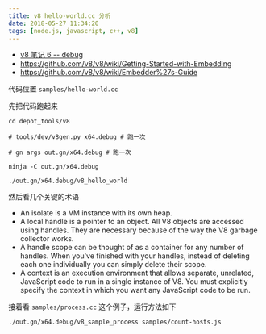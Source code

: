 ```yaml
---
title: v8 hello-world.cc 分析
date: 2018-05-27 11:34:20
tags: [node.js, javascript, c++, v8]
---
```


* [v8 笔记 6 -- debug](../../../../2018/05/25/v8-笔记-6-debug/)
* <https://github.com/v8/v8/wiki/Getting-Started-with-Embedding>
* <https://github.com/v8/v8/wiki/Embedder%27s-Guide>

<!--more-->

代码位置 `samples/hello-world.cc`

先把代码跑起来

```
cd depot_tools/v8

# tools/dev/v8gen.py x64.debug # 跑一次

# gn args out.gn/x64.debug # 跑一次

ninja -C out.gn/x64.debug

./out.gn/x64.debug/v8_hello_world
```


然后看几个关键的术语

* An isolate is a VM instance with its own heap.
* A local handle is a pointer to an object. All V8 objects are accessed using handles. They are necessary because of the way the V8 garbage collector works.
* A handle scope can be thought of as a container for any number of handles. When you've finished with your handles, instead of deleting each one individually you can simply delete their scope.
* A context is an execution environment that allows separate, unrelated, JavaScript code to run in a single instance of V8. You must explicitly specify the context in which you want any JavaScript code to be run.


接着看 `samples/process.cc` 这个例子，运行方法如下

`./out.gn/x64.debug/v8_sample_process samples/count-hosts.js`

